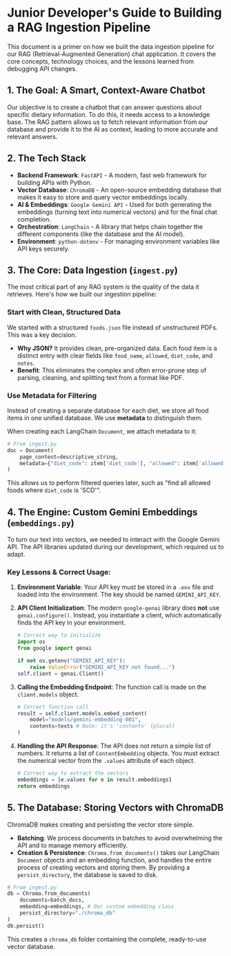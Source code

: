 # Junior Developer's Guide to Building a RAG Ingestion Pipeline

This document is a primer on how we built the data ingestion pipeline for our RAG (Retrieval-Augmented Generation) chat application. It covers the core concepts, technology choices, and the lessons learned from debugging API changes.

## 1. The Goal: A Smart, Context-Aware Chatbot

Our objective is to create a chatbot that can answer questions about specific dietary information. To do this, it needs access to a knowledge base. The RAG pattern allows us to fetch relevant information from our database and provide it to the AI as context, leading to more accurate and relevant answers.

## 2. The Tech Stack

- **Backend Framework**: `FastAPI` - A modern, fast web framework for building APIs with Python.
- **Vector Database**: `ChromaDB` - An open-source embedding database that makes it easy to store and query vector embeddings locally.
- **AI & Embeddings**: `Google Gemini API` - Used for both generating the embeddings (turning text into numerical vectors) and for the final chat completion.
- **Orchestration**: `LangChain` - A library that helps chain together the different components (like the database and the AI model).
- **Environment**: `python-dotenv` - For managing environment variables like API keys securely.

## 3. The Core: Data Ingestion (`ingest.py`)

The most critical part of any RAG system is the quality of the data it retrieves. Here's how we built our ingestion pipeline:

### Start with Clean, Structured Data

We started with a structured `foods.json` file instead of unstructured PDFs. This was a key decision.

- **Why JSON?** It provides clean, pre-organized data. Each food item is a distinct entry with clear fields like `food_name`, `allowed`, `diet_code`, and `notes`.
- **Benefit**: This eliminates the complex and often error-prone step of parsing, cleaning, and splitting text from a format like PDF.

### Use Metadata for Filtering

Instead of creating a separate database for each diet, we store all food items in one unified database. We use **metadata** to distinguish them.

When creating each LangChain `Document`, we attach metadata to it:

```python
# From ingest.py
doc = Document(
    page_content=descriptive_string,
    metadata={"diet_code": item['diet_code'], "allowed": item['allowed']}
)
```

This allows us to perform filtered queries later, such as "find all allowed foods where `diet_code` is 'SCD'".

## 4. The Engine: Custom Gemini Embeddings (`embeddings.py`)

To turn our text into vectors, we needed to interact with the Google Gemini API. The API libraries updated during our development, which required us to adapt.

### Key Lessons & Correct Usage:

1.  **Environment Variable**: Your API key must be stored in a `.env` file and loaded into the environment. The key should be named `GEMINI_API_KEY`.

2.  **API Client Initialization**: The modern `google-genai` library does **not** use `genai.configure()`. Instead, you instantiate a client, which automatically finds the API key in your environment.

    ```python
    # Correct way to initialize
    import os
    from google import genai

    if not os.getenv("GEMINI_API_KEY"):
        raise ValueError("GEMINI_API_KEY not found...")
    self.client = genai.Client()
    ```

3.  **Calling the Embedding Endpoint**: The function call is made on the `client.models` object.

    ```python
    # Correct function call
    result = self.client.models.embed_content(
        model="models/gemini-embedding-001",
        contents=texts # Note: it's 'contents' (plural)
    )
    ```

4.  **Handling the API Response**: The API does not return a simple list of numbers. It returns a list of `ContentEmbedding` objects. You must extract the numerical vector from the `.values` attribute of each object.

    ```python
    # Correct way to extract the vectors
    embeddings = [e.values for e in result.embeddings]
    return embeddings
    ```

## 5. The Database: Storing Vectors with ChromaDB

ChromaDB makes creating and persisting the vector store simple.

- **Batching**: We process documents in batches to avoid overwhelming the API and to manage memory efficiently.
- **Creation & Persistence**: `Chroma.from_documents()` takes our LangChain `Document` objects and an embedding function, and handles the entire process of creating vectors and storing them. By providing a `persist_directory`, the database is saved to disk.

```python
# From ingest.py
db = Chroma.from_documents(
    documents=batch_docs,
    embedding=embeddings, # Our custom embedding class
    persist_directory="./chroma_db"
)
db.persist()
```

This creates a `chroma_db` folder containing the complete, ready-to-use vector database.
